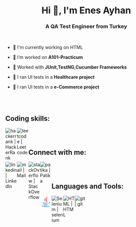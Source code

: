 <h1 align="center">Hi 👋, I'm Enes Ayhan</h1>
<h3 align="center">A QA Test Engineer from Turkey</h3>

<br/>

- 🔭 I'm currently working on HTML

- 🔭 I’m worked on **A101-Practicum**

- 🌱 Worked with **JUnit,TestNG,Cucumber Frameworks**

- 👯 I ran UI tests in a **Healthcare project**

- 🤝 I ran UI tests in a **e-Commerce project**


<br/>
<br/>


## Coding skills:
[<img align="left" alt="hackerrank | HackerRank" width="36px" src="https://1.bp.blogspot.com/-ULT9oDhqr24/XJYCrttOEpI/AAAAAAAAJYE/inXHXlzblBI3SbcGpiUj4TMNj-E8uPlaQCK4BGAYYCw/s1600/logo%2Bhackerrank%2Bicon.png" />][hackerRank]
[<img align="left" alt="leetcode | Leetcode" width="36px" src="https://upload.wikimedia.org/wikipedia/commons/1/19/LeetCode_logo_black.png" />][leetcode]

<br/>
<br/>

## Connect with me:
[<img align="left" alt="linkedin | LinkedIn" width="36px" src="https://raw.githubusercontent.com/peterthehan/peterthehan/master/assets/linkedin.svg" />][linkedin]
[<img align="left" alt="mail | Mail" width="36px" src="https://upload.wikimedia.org/wikipedia/commons/thumb/7/7e/Gmail_icon_%282020%29.svg/512px-Gmail_icon_%282020%29.svg.png?20201210105308" />][mail]
[<img align="left" alt="stackOverflow | StackOverflow" width="36px" src="https://upload.wikimedia.org/wikipedia/commons/thumb/e/ef/Stack_Overflow_icon.svg/512px-Stack_Overflow_icon.svg.png?20190716190036" />][stackOverlow]
[<img align="left" alt="patika | Patika" width="36px" src="https://global-uploads.webflow.com/6097e0eca1e87557da031fef/609859a191abe5d64b17fed3_Patika%20logo.png" />][patika]

<br/>
<br/>

[linkedin]: https://www.linkedin.com/in/enes-ayhan/
[hackerRank]: https://www.hackerrank.com/enesayhan3232
[leetcode]: https://leetcode.com/EnesAyhan/
[stackOverlow]: https://stackoverflow.com/users/20119936/enes-ayhan
[patika]: https://app.patika.dev/enesayhan
[mail]: mailto:enesayhan3232@gmail.com
[java]: https://www.java.com
[selenium]: https://www.selenium.dev
[HTML]: https://html.com
[git]: https://git-scm.com



## Languages and Tools:

[<img align="left" alt="java | java" width="36px" src="https://raw.githubusercontent.com/devicons/devicon/master/icons/java/java-original.svg" />][java]
[<img align="left" alt="Selenium | selenium" width="36px" src="https://avatars0.githubusercontent.com/u/983927?v=3&s=400" />][selenium]
[<img align="left" alt="HTML | HTML" width="36px" src="https://upload.wikimedia.org/wikipedia/commons/6/61/HTML5_logo_and_wordmark.svg" />][HTML]
[<img align="left" alt="git | git" width="36px" src="https://www.vectorlogo.zone/logos/git-scm/git-scm-icon.svg" />][git]














































































